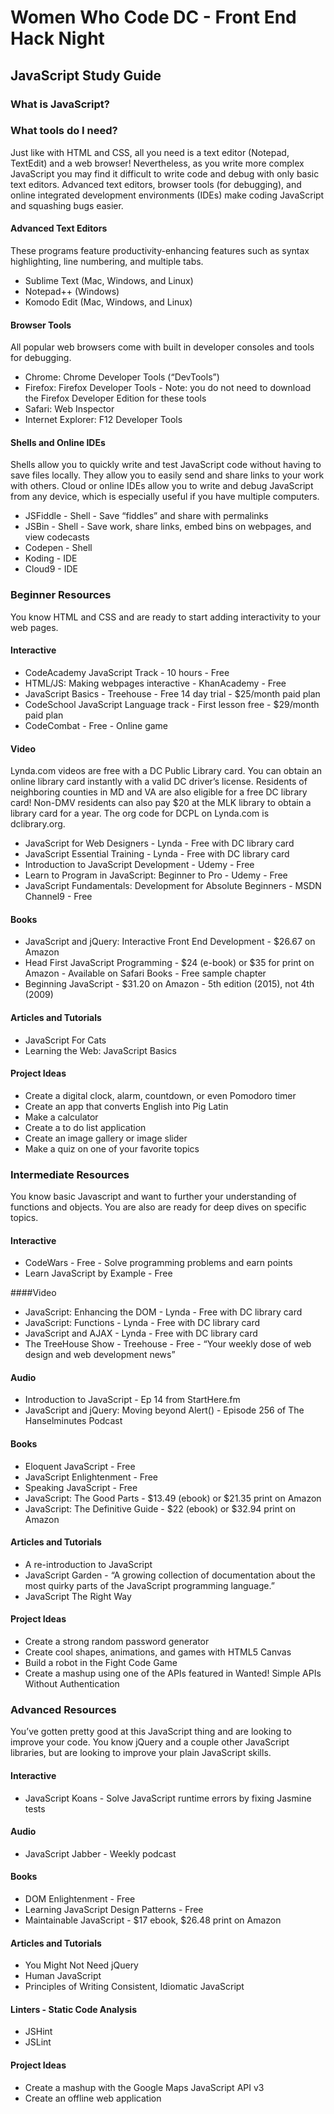 # Women Who Code DC - Front End Hack Night
## JavaScript Study Guide

### What is JavaScript?

### What tools do I need?
Just like with HTML and CSS, all you need is a text editor (Notepad, TextEdit) and a web browser! Nevertheless, as you write more complex JavaScript you may find it difficult to write code and debug with only basic text editors. Advanced text editors, browser tools (for debugging), and online integrated development environments (IDEs) make coding JavaScript and squashing bugs easier.

#### Advanced Text Editors
These programs feature productivity-enhancing features such as syntax highlighting, line numbering, and multiple tabs.

* Sublime Text (Mac, Windows, and Linux)
* Notepad++ (Windows)
* Komodo Edit (Mac, Windows, and Linux)

#### Browser Tools
All popular web browsers come with built in developer consoles and tools for debugging. 

* Chrome: Chrome Developer Tools (“DevTools”)
* Firefox: Firefox Developer Tools - Note: you do not need to download the Firefox Developer Edition for these tools
* Safari: Web Inspector
* Internet Explorer: F12 Developer Tools

#### Shells and Online IDEs
Shells allow you to quickly write and test JavaScript code without having to save files locally. They allow you to easily send and share links to your work with others. Cloud or online IDEs allow you to write and debug JavaScript from any device, which is especially useful if you have multiple computers.

* JSFiddle - Shell - Save “fiddles” and share with permalinks
* JSBin - Shell - Save work, share links, embed bins on webpages, and view codecasts
* Codepen - Shell
* Koding - IDE
* Cloud9 - IDE

### Beginner Resources
You know HTML and CSS and are ready to start adding interactivity to your web pages.

#### Interactive
* CodeAcademy JavaScript Track - 10 hours - Free
* HTML/JS: Making webpages interactive - KhanAcademy - Free
* JavaScript Basics - Treehouse - Free 14 day trial - $25/month paid plan
* CodeSchool JavaScript Language track - First lesson free - $29/month paid plan
* CodeCombat - Free - Online game 

#### Video
Lynda.com videos are free with a DC Public Library card. You can obtain an online library card instantly with a valid DC driver’s license. Residents of neighboring counties in MD and VA are also eligible for a free DC library card! Non-DMV residents can also pay $20 at the MLK library to obtain a library card for a year. The org code for DCPL on Lynda.com is dclibrary.org. 

* JavaScript for Web Designers - Lynda - Free with DC library card
* JavaScript Essential Training - Lynda - Free with DC library card
* Introduction to JavaScript Development - Udemy - Free 
* Learn to Program in JavaScript: Beginner to Pro - Udemy - Free
* JavaScript Fundamentals: Development for Absolute Beginners - MSDN Channel9 - Free

#### Books
* JavaScript and jQuery: Interactive Front End Development - $26.67 on Amazon
* Head First JavaScript Programming - $24 (e-book) or $35 for print on Amazon - Available on Safari Books - Free sample chapter
* Beginning JavaScript - $31.20 on Amazon - 5th edition (2015), not 4th (2009) 

#### Articles and Tutorials
* JavaScript For Cats 
* Learning the Web: JavaScript Basics

#### Project Ideas
* Create a digital clock, alarm, countdown, or even Pomodoro timer 
* Create an app that converts English into Pig Latin
* Make a calculator
* Create a to do list application
* Create an image gallery or image slider
* Make a quiz on one of your favorite topics

### Intermediate Resources
You know basic Javascript and want to further your understanding of functions and objects. You are also are ready for deep dives on specific topics. 

#### Interactive
* CodeWars - Free - Solve programming problems and earn points
* Learn JavaScript by Example - Free

####Video
* JavaScript: Enhancing the DOM - Lynda - Free with DC library card
* JavaScript: Functions - Lynda - Free with DC library card
* JavaScript and AJAX - Lynda - Free with DC library card
* The TreeHouse Show - Treehouse - Free - “Your weekly dose of web design and web development news”

#### Audio
* Introduction to JavaScript - Ep 14 from StartHere.fm
* JavaScript and jQuery: Moving beyond Alert() - Episode 256 of The Hanselminutes Podcast

#### Books
* Eloquent JavaScript - Free
* JavaScript Enlightenment - Free
* Speaking JavaScript - Free
* JavaScript: The Good Parts - $13.49 (ebook) or $21.35 print on Amazon
* JavaScript: The Definitive Guide - $22 (ebook) or $32.94 print on Amazon 

#### Articles and Tutorials
* A re-introduction to JavaScript
* JavaScript Garden - “A growing collection of documentation about the most quirky parts of the JavaScript programming language.”
* JavaScript The Right Way

#### Project Ideas
* Create a strong random password generator 
* Create cool shapes, animations, and games with HTML5 Canvas
* Build a robot in the Fight Code Game 
* Create a mashup using one of the APIs featured in Wanted! Simple APIs Without Authentication

### Advanced Resources
You’ve gotten pretty good at this JavaScript thing and are looking to improve your code. You know jQuery and a couple other JavaScript libraries, but are looking to improve your plain JavaScript skills.

#### Interactive
* JavaScript Koans - Solve JavaScript runtime errors by fixing Jasmine tests

#### Audio
* JavaScript Jabber - Weekly podcast

#### Books
* DOM Enlightenment - Free 
* Learning JavaScript Design Patterns - Free 
* Maintainable JavaScript - $17 ebook, $26.48 print on Amazon

#### Articles and Tutorials
* You Might Not Need jQuery
* Human JavaScript
* Principles of Writing Consistent, Idiomatic JavaScript

#### Linters - Static Code Analysis
* JSHint
* JSLint

#### Project Ideas
* Create a mashup with the Google Maps JavaScript API v3
* Create an offline web application 

